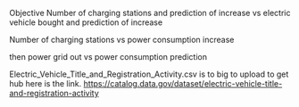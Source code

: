 Objective
Number of charging stations and prediction of increase
vs
electric vehicle bought and prediction of increase
 
Number of charging stations vs power consumption increase

then power grid out vs power consumption prediction

Electric_Vehicle_Title_and_Registration_Activity.csv is to big to upload to get hub here is the link.
https://catalog.data.gov/dataset/electric-vehicle-title-and-registration-activity
